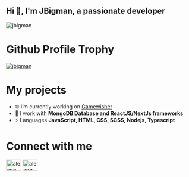 ## Hi 👋, I'm JBigman, a passionate developer

<p align="left"> <img src="https://komarev.com/ghpvc/?username=jbigman&label=Profile%20views&color=f04747&style=flat" alt="jbigman" /> </p>

# Github Profile Trophy
<a href="https://github.com/ryo-ma/github-profile-trophy">
<img src="https://github-profile-trophy.vercel.app/?username=jbigman&margin-w=15&margin-h=15e&no-frame=true&title=AncientUser,Joined2020,LongTimeUser,Organizations,OGUser,Pulls,Followers,Commits,Repositories,Issues" alt="jbigman" />
</a>

# My projects
- 🌐 I’m currently working on [Gamewisher](https://gamewisher.com)
- 🌱 I work with **MongoDB Database and ReactJS/NextJs frameworks**
- ⚡ Languages **JavaScript, HTML, CSS, SCSS, Nodejs, Typescript**

# Connect with me
<a href="[https://www.youtube.com/c/taf](https://www.youtube.com/c/tafjeuxmobile)" target="blank"><img align="center" src="https://raw.githubusercontent.com/rahuldkjain/github-profile-readme-generator/master/src/images/icons/Social/youtube.svg" alt="alexpgm" height="30" width="40" /></a>
<a href="[https://discord.gg/N7cFzsy)" target="blank"><img align="center" src="https://camo.githubusercontent.com/5b475732a4ed305b1041d81185353428fb9860f5e5a5fe3249ee547e3b5aa69b/68747470733a2f2f63646e2e7261776769742e636f6d2f4e4e54696e2f646973636f72642d6c6f676f2f66343333333334342f7372632f6173736574732f616e696d61746564646973636f72642e737667" alt="alexpgm" height="30" width="40" /></a>
           

